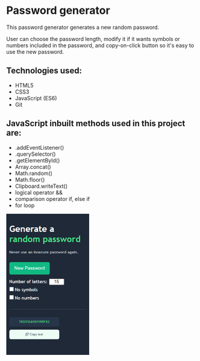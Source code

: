 # Password generator

This password generator generates a new random password.

User can choose the password length, modify it if it wants symbols or numbers included in the password, and copy-on-click button so it's easy to use the new password.

## Technologies used:
- HTML5
- CSS3
- JavaScript (ES6)
- Git

## JavaScript inbuilt methods used in this project are:
- .addEventListener()
- .querySelector()
- .getElementById()
- Array.concat()
- Math.random()
- Math.floor()
- Clipboard.writeText()
- logical operator &&
- comparison operator if, else if
- for loop

<img width=220 src=./images/generator_img.png>
